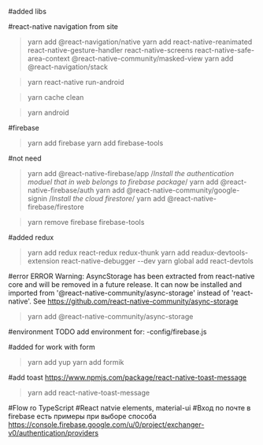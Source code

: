#added libs

#react-native navigation from site
>yarn add @react-navigation/native
>yarn add react-native-reanimated react-native-gesture-handler react-native-screens react-native-safe-area-context @react-native-community/masked-view
>yarn add @react-navigation/stack

>yarn react-native run-android

>yarn cache clean

>yarn android

#firebase
>yarn add firebase
>yarn add firebase-tools

#not need
>yarn add @react-native-firebase/app
/*Install the authentication moduel that in web belongs to firebase package*/
>yarn add @react-native-firebase/auth
>yarn add @react-native-community/google-signin
/*Install the cloud firestore*/
>yarn add @react-native-firebase/firestore

>yarn remove firebase firebase-tools


#added redux
>yarn add redux react-redux redux-thunk 
>yarn add readux-devtools-extension react-native-debugger --dev
>yarn global add react-devtols

#error
 ERROR    Warning: AsyncStorage has been extracted from react-native core and will be removed in a future release. It can now be installed and imported from '@react-native-community/async-storage' instead of 'react-native'. See https://github.com/react-native-community/async-storage
 >yarn add @react-native-community/async-storage

#environment TODO add environment for:
-config/firebase.js

#added for work with form
>yarn add yup
>yarn add formik

#add toast https://www.npmjs.com/package/react-native-toast-message
>yarn add react-native-toast-message



#Flow ro TypeScript
#React natvie elements, material-ui
#Вход по почте в firebase есть примеры при выборе способа https://console.firebase.google.com/u/0/project/exchanger-v0/authentication/providers